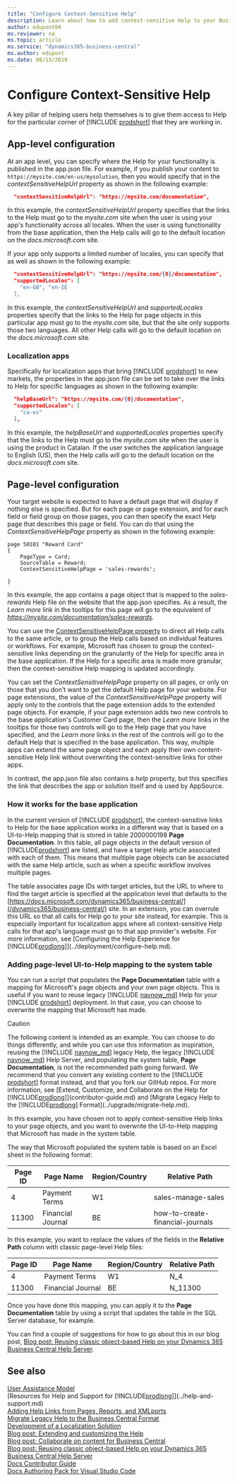 ```yaml
---
title: "Configure Context-Sensitive Help"
description: Learn about how to add context-sensitive Help to your Business Central solution.
author: edupont04
ms.reviewer: na
ms.topic: article
ms.service: "dynamics365-business-central"
ms.author: edupont
ms.date: 08/13/2019
---
```


# Configure Context-Sensitive Help

A key pillar of helping users help themselves is to give them access to Help for the particular corner of [!INCLUDE [prodshort](../developer/includes/prodshort.md)] that they are working in.  

## App-level configuration

At an app level, you can specify where the Help for your functionality is published in the app.json file. For example, if you publish your content to `https://mysite.com/en-us/mysolution`, then you would specify that in the *contextSensitiveHelpUrl* property as shown in the following example:

```json
  "contextSensitiveHelpUrl": "https://mysite.com/documentation",

```

In this example, the *contextSensitiveHelpUrl* property specifies that the links to the Help must go to the *mysite.com* site when the user is using your app's functionality across all locales. When the user is using functionality from the base application, then the Help calls will go to the default location on the *docs.microsoft.com* site.  

If your app only supports a limited number of locales, you can specify that as well as shown in the following example:

```json
  "contextSensitiveHelpUrl": "https://mysite.com/{0}/documentation",
  "supportedLocales": [
    "en-GB", "en-IE
  ],
```

In this example, the *contextSensitiveHelpUrl* and *supportedLocales* properties specify that the links to the Help for page objects in this particular app must go to the *mysite.com* site, but that the site only supports those two languages. All other Help calls will go to the default location on the *docs.microsoft.com* site.  

### Localization apps

Specifically for localization apps that bring [!INCLUDE [prodshort](../developer/includes/prodshort.md)] to new markets, the properties in the app.json file can be set to take over the links to Help for specific languages as shown in the following example:

```json
  "helpBaseUrl": "https://mysite.com/{0}/documentation",
  "supportedLocales": [
    "ca-es"
  ],
```

In this example, the *helpBaseUrl* and *supportedLocales* properties specify that the links to the Help must go to the *mysite.com* site when the user is using the product in Catalan. If the user switches the application language to English (US), then the Help calls will go to the default location on the *docs.microsoft.com* site.  

## Page-level configuration

Your target website is expected to have a default page that will display if nothing else is specified. But for each page or page extension, and for each field or field group on those pages, you can then specify the exact Help page that describes this page or field. You can do that using the *ContextSensitiveHelpPage* property as shown in the following example:

```
page 50101 "Reward Card"
{
    PageType = Card;
    SourceTable = Reward;
    ContextSensitiveHelpPage = 'sales-rewards';

}
```

In this example, the app contains a page object that is mapped to the *sales-rewards* Help file on the website that the app.json specifies. As a result, the *Learn more* link in the tooltips for this page will go to the equivalent of *https://mysite.com/documentation/sales-rewards*.  

You can use the [ContextSensitiveHelpPage property](../developer/properties/devenv-contextsensitivehelppage-property.md) to direct all Help calls to the same article, or to group the Help calls based on individual features or workflows. For example, Microsoft has chosen to group the context-sensitive links depending on the granularity of the Help for specific area in the base application. If the Help for a specific area is made more granular, then the context-sensitive Help mapping is updated accordingly.  

You can set the *ContextSensitiveHelpPage* property on all pages, or only on those that you don't want to get the default Help page for your website. For page extensions, the value of the *ContextSensitiveHelpPage* property will apply only to the controls that the page extension adds to the extended page objects. For example, if your page extension adds two new controls to the base application's Customer Card page, then the *Learn more* links in the tooltips for those two controls will go to the Help page that you have specified, and the *Learn more* links in the rest of the controls will go to the default Help that is specified in the base application. This way, multiple apps can extend the same page object and each apply their own content-sensitive Help link without overwriting the context-sensitive links for other apps.  

In contrast, the app.json file also contains a *help* property, but this specifies the link that describes the app or solution itself and is used by AppSource.  

### How it works for the base application

In the current version of [!INCLUDE [prodshort](../developer/includes/prodshort.md)], the context-sensitive links to Help for the base application works in a different way that is based on a UI-to-Help mapping that is stored in table 2000000198 **Page Documentation**. In this table, all page objects in the default version of [!INCLUDE[prodshort](../developer/includes/prodshort.md)] are listed, and have a target Help article associated with each of them. This means that multiple page objects can be associated with the same Help article, such as when a specific workflow involves multiple pages.  

The table associates page IDs with target articles, but the URL to where to find the target article is specified at the application level that defaults to the [https://docs.microsoft.com/dynamics365/business-central/](/dynamics365/business-central/) site. In an extension, you can overrule this URL so that all calls for Help go to your site instead, for example. This is especially important for localization apps where all context-sensitive Help calls for that app's language must go to that app provider's website. For more information, see [Configuring the Help Experience for [!INCLUDE[prodlong](../developer/includes/prodlong.md)]](../deployment/configure-help.md).  

### Adding page-level UI-to-Help mapping to the system table

You can run a script that populates the **Page Documentation** table with a mapping for Microsoft's page objects and your own page objects. This is useful if you want to reuse legacy [!INCLUDE [navnow_md](../developer/includes/navnow_md.md)] Help for your [!INCLUDE [prodshort](../developer/includes/prodshort.md)] deployment. In that case, you can choose to overwrite the mapping that Microsoft has made.  

> [!CAUTION]
> The following content is intended as an example. You can choose to do things differently, and while you can use this information as inspiration, reusing the [!INCLUDE [navnow_md](../developer/includes/navnow_md.md)] legacy Help, the legacy [!INCLUDE [navnow_md](../developer/includes/navnow_md.md)] Help Server, and populating the system table, **Page Documentation**, is not the recommended path going forward. We recommend that you convert any existing content to the [!INCLUDE [prodshort](../developer/includes/prodshort.md)] format instead, and that you fork our GitHub repos. For more information, see [Extend, Customize, and Collaborate on the Help for [!INCLUDE[prodlong](../developer/includes/prodlong.md)]](contributor-guide.md) and [Migrate Legacy Help to the [!INCLUDE[prodlong](../developer/includes/prodlong.md)] Format](../upgrade/migrate-help.md).  

In this example, you have chosen not to apply context-sensitive Help links to your page objects, and you want to overwrite the UI-to-Help mapping that Microsoft has made in the system table.  

The way that Microsoft populated the system table is based on an Excel sheet in the following format:

|Page ID  |Page Name  |Region/Country  |Relative Path  |
|---------|-----------|----------------|---------------|
|4     |Payment Terms |W1              |sales-manage-sales|
|11300 |Financial Journal  |BE         |how-to-create-financial-journals |

In this example, you want to replace the values of the fields in the **Relative Path** column with classic page-level Help files:

|Page ID  |Page Name  |Region/Country  |Relative Path  |
|---------|-----------|----------------|---------------|
|4     |Payment Terms |W1              |N_4|
|11300 |Financial Journal  |BE         |N_11300 |

Once you have done this mapping, you can apply it to the **Page Documentation** table by using a script that updates the table in the SQL Server database, for example.  

You can find a couple of suggestions for how to go about this in our blog post, [Blog post: Reusing classic object-based Help on your Dynamics 365 Business Central Help Server](https://cloudblogs.microsoft.com/dynamics365/it/2019/08/13/reusing-classic-object-based-help-dynamics-365-business-central-help-server/).

## See also

[User Assistance Model](../user-assistance.md)  
[Resources for Help and Support for [!INCLUDE[prodlong](../developer/includes/prodlong.md)]](../help-and-support.md)  
[Adding Help Links from Pages, Reports, and XMLports](../developer/devenv-adding-help-links-from-pages-tables-xmlports.md)  
[Migrate Legacy Help to the Business Central Format](../upgrade/migrate-help.md)  
[Development of a Localization Solution](../developer/readiness/readiness-develop-localization.md)  
[Blog post: Extending and customizing the Help](https://cloudblogs.microsoft.com/dynamics365/it/2019/08/14/extending-and-customizing-the-help-in-dynamics-365-business-central)  
[Blog post: Collaborate on content for Business Central](https://cloudblogs.microsoft.com/dynamics365/it/2019/08/14/collaborate-on-content-for-dynamics-365-business-central/)  
[Blog post: Reusing classic object-based Help on your Dynamics 365 Business Central Help Server](https://cloudblogs.microsoft.com/dynamics365/it/2019/08/13/reusing-classic-object-based-help-dynamics-365-business-central-help-server/)  
[Docs Contributor Guide](/contribute/)  
[Docs Authoring Pack for Visual Studio Code](/contribute/how-to-write-docs-auth-pack)  
